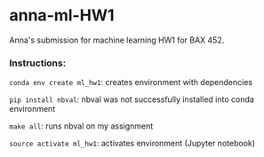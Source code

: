 # anna-ml-HW1

Anna's submission for machine learning HW1 for BAX 452.


### Instructions:
`conda env create ml_hw1`: creates environment with dependencies 

`pip install nbval`: nbval was not successfully installed into conda environment 

`make all`: runs nbval on my assignment

`source activate ml_hw1`: activates environment (Jupyter notebook)


